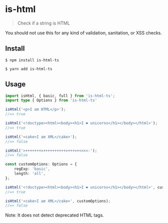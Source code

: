 # is-html

> Check if a string is HTML

You should not use this for any kind of validation, sanitation, or XSS checks.

## Install

```
$ npm install is-html-ts
```
```
$ yarn add is-html-ts
```

## Usage

```ts
import isHtml, { basic, full } from 'is-html-ts';
import type { Options } from 'is-html-ts'

isHtml('<p>I am HTML</p>');
//=> true

isHtml('<!doctype><html><body><h1>I ❤ unicorns</h1></body></html>');
//=> true

isHtml('<cake>I am XML</cake>');
//=> false

isHtml('>+++++++>++++++++++>+++>+<<<<-');
//=> false

const customOptions: Options = {
    regExp: 'basic',
    length: 'all',
};

isHtml('<!doctype><html><body><h1>I ❤ unicorns</h1></body></html>', customOptions);
//=> true

isHtml('<cake>I am XML</cake>', customOptions);
//=> false
```

Note: It does not detect deprecated HTML tags.
